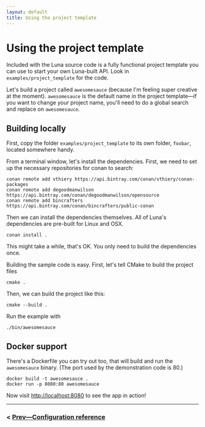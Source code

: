 ```yaml
---
layout: default
title: Using the project template
---
```


# Using the project template

Included with the Luna source code is a fully functional project template you can use to start your own Luna-built API. Look in `examples/project_template` for the code.

Let's build a project called `awesomesauce` (because I'm feeling super creative at the moment). `awesomesauce` is the default name in the project template—if you want to change your project name, you'll need to do a global search and replace on `awesomesauce`.

## Building locally

First, copy the folder `examples/project_template` to its own folder, `foobar`, located somewhere handy.

From a terminal window, let's install the dependencies. First, we need to set up the necessary repositories for conan to search:

```shell
conan remote add vthiery https://api.bintray.com/conan/vthiery/conan-packages
conan remote add degoodmanwilson https://api.bintray.com/conan/degoodmanwilson/opensource
conan remote add bincrafters https://api.bintray.com/conan/bincrafters/public-conan
```

Then we can install the dependencies themselves. All of Luna's dependencies are pre-built for Linux and OSX.

```shell
conan install .
```

This might take a while, that's OK. You only need to build the dependencies once.

Building the sample code is easy. First, let's tell CMake to build the project files

```shell
cmake .
```

Then, we can build the project like this:

```shell
cmake --build .
```

Run the example with 
```shell
./bin/awesomesauce
```

## Docker support

There's a Dockerfile you can try out too, that will build and run the `awesomesauce` binary. (The port used by the demonstration code is 80.)

```shell
docker build -t awesomesauce .
docker run -p 8080:80 awesomesauce
```

Now visit [http://localhost:8080](http://localhost:8080) to see the app in action!

----

### < [Prev—Configuration reference](configuration.html)
